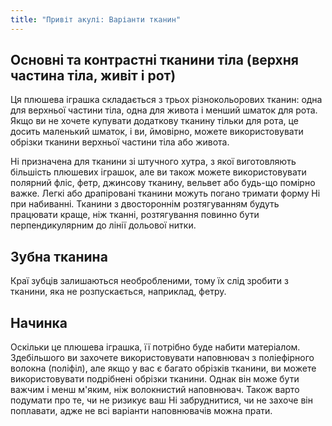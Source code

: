 ```yaml
---
title: "Привіт акулі: Варіанти тканин"
---
```


## Основні та контрастні тканини тіла (верхня частина тіла, живіт і рот)

Ця плюшева іграшка складається з трьох різнокольорових тканин: одна для верхньої частини тіла, одна для живота і менший шматок для рота. Якщо ви не хочете купувати додаткову тканину тільки для рота, це досить маленький шматок, і ви, ймовірно, можете використовувати обрізки тканини верхньої частини тіла або живота.

Hi призначена для тканини зі штучного хутра, з якої виготовляють більшість плюшевих іграшок, але ви також можете використовувати полярний фліс, фетр, джинсову тканину, вельвет або будь-що помірно важке. Легкі або драпіровані тканини можуть погано тримати форму Hi при набиванні. Тканини з двостороннім розтягуванням будуть працювати краще, ніж тканні, розтягування повинно бути перпендикулярним до лінії дольової нитки.

## Зубна тканина

Краї зубців залишаються необробленими, тому їх слід зробити з тканини, яка не розпускається, наприклад, фетру.

## Начинка

Оскільки це плюшева іграшка, її потрібно буде набити матеріалом. Здебільшого ви захочете використовувати наповнювач з поліефірного волокна (поліфіл), але якщо у вас є багато обрізків тканини, ви можете використовувати подрібнені обрізки тканини. Однак він може бути важчим і менш м'яким, ніж волокнистий наповнювач. Також варто подумати про те, чи не ризикує ваш Hi забруднитися, чи не захоче він поплавати, адже не всі варіанти наповнювачів можна прати.
